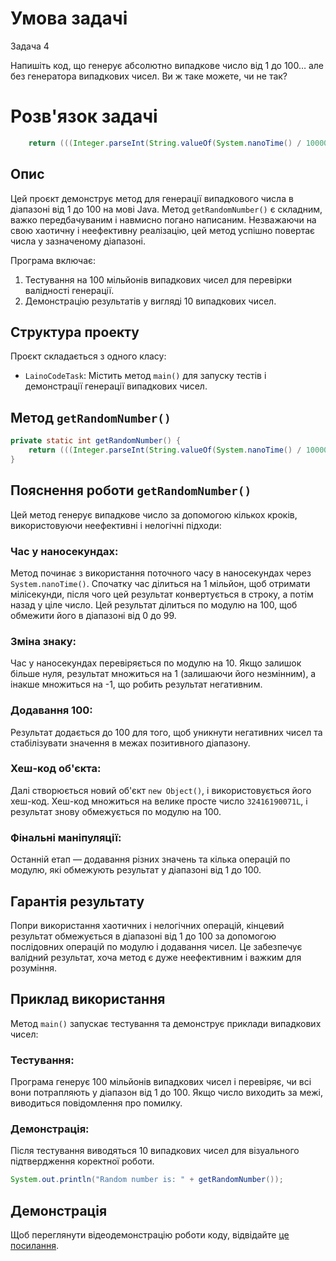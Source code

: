 # Умова задачі
Задача 4️

Напишіть код, що генерує абсолютно випадкове число від 1 до 100… але без генератора випадкових чисел. Ви ж таке можете, чи не так?

# Розв'язок задачі

```java
    return (((Integer.parseInt(String.valueOf(System.nanoTime() / 1000000)) % 100) * ((int) System.nanoTime() % 10 > 0 ? 1 : -1) + 100) + ((int) (((new Object()).hashCode() * 32416190071L + 1) % 100) + 100) % 100 + 1) % 100 + 1;
```

## Опис

Цей проєкт демонструє метод для генерації випадкового числа в діапазоні від 1 до 100 на мові Java. Метод `getRandomNumber()` є складним, важко передбачуваним і навмисно погано написаним. Незважаючи на свою хаотичну і неефективну реалізацію, цей метод успішно повертає числа у зазначеному діапазоні.

Програма включає:
1. Тестування на 100 мільйонів випадкових чисел для перевірки валідності генерації.
2. Демонстрацію результатів у вигляді 10 випадкових чисел.

## Структура проекту

Проєкт складається з одного класу:

- `LainoCodeTask`: Містить метод `main()` для запуску тестів і демонстрації генерації випадкових чисел.

## Метод `getRandomNumber()`

```java
private static int getRandomNumber() {
    return (((Integer.parseInt(String.valueOf(System.nanoTime() / 1000000)) % 100) * ((int) System.nanoTime() % 10 > 0 ? 1 : -1) + 100) + ((int) (((new Object()).hashCode() * 32416190071L + 1) % 100) + 100) % 100 + 1) % 100 + 1;
}
```

## Пояснення роботи `getRandomNumber()`

Цей метод генерує випадкове число за допомогою кількох кроків, використовуючи неефективні і нелогічні підходи:

### Час у наносекундах:
Метод починає з використання поточного часу в наносекундах через `System.nanoTime()`. Спочатку час ділиться на 1 мільйон, щоб отримати мілісекунди, після чого цей результат конвертується в строку, а потім назад у ціле число. Цей результат ділиться по модулю на 100, щоб обмежити його в діапазоні від 0 до 99.

### Зміна знаку:
Час у наносекундах перевіряється по модулю на 10. Якщо залишок більше нуля, результат множиться на 1 (залишаючи його незмінним), а інакше множиться на -1, що робить результат негативним.

### Додавання 100:
Результат додається до 100 для того, щоб уникнути негативних чисел та стабілізувати значення в межах позитивного діапазону.

### Хеш-код об'єкта:
Далі створюється новий об'єкт `new Object()`, і використовується його хеш-код. Хеш-код множиться на велике просте число `32416190071L`, і результат знову обмежується по модулю на 100.

### Фінальні маніпуляції:
Останній етап — додавання різних значень та кілька операцій по модулю, які обмежують результат у діапазоні від 1 до 100.

## Гарантія результату

Попри використання хаотичних і нелогічних операцій, кінцевий результат обмежується в діапазоні від 1 до 100 за допомогою послідовних операцій по модулю і додавання чисел. Це забезпечує валідний результат, хоча метод є дуже неефективним і важким для розуміння.

## Приклад використання

Метод `main()` запускає тестування та демонструє приклади випадкових чисел:

### Тестування:
Програма генерує 100 мільйонів випадкових чисел і перевіряє, чи всі вони потрапляють у діапазон від 1 до 100. Якщо число виходить за межі, виводиться повідомлення про помилку.

### Демонстрація:
Після тестування виводяться 10 випадкових чисел для візуального підтвердження коректної роботи.

```java
System.out.println("Random number is: " + getRandomNumber());
```

## Демонстрація

Щоб переглянути відеодемонстрацію роботи коду, відвідайте [це посилання](https://drive.google.com/file/d/15mJn1hDfgo1GYg8tng0mLtZuxtIzrMZk/view?usp=sharing).
